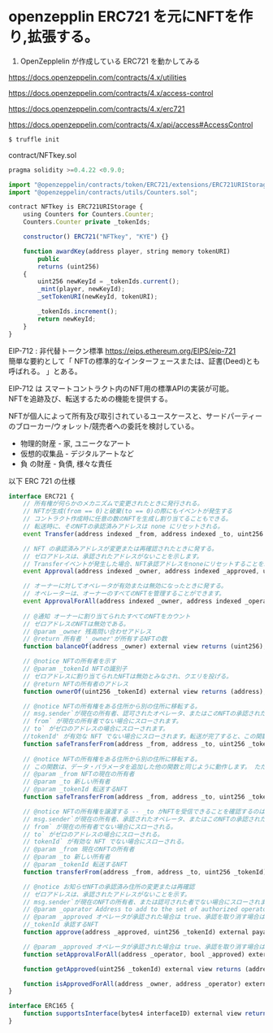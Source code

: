# openzepplin ERC721 を元にNFTを作り,拡張する。
1. OpenZepplelin が作成している ERC721 を動かしてみる

https://docs.openzeppelin.com/contracts/4.x/utilities

https://docs.openzeppelin.com/contracts/4.x/access-control

https://docs.openzeppelin.com/contracts/4.x/erc721

https://docs.openzeppelin.com/contracts/4.x/api/access#AccessControl

```bash
$ truffle init
```
contract/NFTkey.sol
```js solidity
pragma solidity >=0.4.22 <0.9.0;

import "@openzeppelin/contracts/token/ERC721/extensions/ERC721URIStorage.sol"; //この中にERC721.sol がインポートされている。
import "@openzeppelin/contracts/utils/Counters.sol";

contract NFTkey is ERC721URIStorage {
    using Counters for Counters.Counter;
    Counters.Counter private _tokenIds;

    constructor() ERC721("NFTkey", "KYE") {}

    function awardKey(address player, string memory tokenURI)
        public
        returns (uint256)
    {
        uint256 newKeyId = _tokenIds.current();
        _mint(player, newKeyId);
        _setTokenURI(newKeyId, tokenURI);

        _tokenIds.increment();
        return newKeyId;
    }
}
```


EIP-712 : 非代替トークン標準 https://eips.ethereum.org/EIPS/eip-721 <br>
簡単な要約として「 NFTの標準的なインターフェースまたは、証書(Deed)とも呼ばれる。 」とある。

EIP-712 は スマートコントラクト内のNFT用の標準APIの実装が可能。<br>
NFTを追跡及び、転送するための機能を提供する。

NFTが個人によって所有及び取引されているユースケースと、サードパーティーのブローカー/ウォレット/競売者への委託を検討している。

* 物理的財産   - 家, ユニークなアート
* 仮想的収集品 - デジタルアートなど
* 負 の財産    - 負債, 様々な責任

以下 ERC 721 の仕様

```js
interface ERC721 {
    // 所有権が何らかのメカニズムで変更されたときに発行される。
    // NFTが生成(from == 0)と破棄(to == 0)の際にもイベントが発生する
    // コントラクト作成時に任意の数のNFTを生成し割り当てることもできる。
    // 転送時に、そのNFTの承認済みアドレスは none にリセットされる。
    event Transfer(address indexed _from, address indexed _to, uint256 indexed _tokenId);

    // NFT の承認済みアドレスが変更または再確認されたときに発する。
    // ゼロアドレスは、承認されたアドレスがないことを示します。
    // Transferイベントが発生した場合、NFT承認アドレスをnoneにリセットすることを示す。
    event Approval(address indexed _owner, address indexed _approved, uint256 indexed _tokenId);

    // オーナーに対してオペレータが有効または無効になったときに発する。
    // オペレーターは、オーナーのすべてのNFTを管理することができます。
    event ApprovalForAll(address indexed _owner, address indexed _operator, bool _approved);
    
    // @通知 オーナーに割り当てられたすべてのNFTをカウント
    // ゼロアドレスのNFTは無効である。
    // @param _owner 残高問い合わせアドレス
    // @return 所有者 '_owner'が所有するNFTの数
    function balanceOf(address _owner) external view returns (uint256);

    // @notice NFTの所有者を示す
    // @param _tokenId NFTの識別子
    // ゼロアドレスに割り当てられたNFTは無効とみなされ、クエリを投げる。
    // @return NFTの所有者のアドレス
    function ownerOf(uint256 _tokenId) external view returns (address);

    // @notice NFTの所有権をある住所から別の住所に移転する。
    // msg.sender`が現在の所有者、認可されたオペレータ、またはこのNFTの承認されたアドレスでない場合にスローされます。
    // from` が現在の所有者でない場合にスローされます。
    // to` がゼロのアドレスの場合にスローされます。
    //tokenId' が有効な NFT でない場合にスローされます。転送が完了すると、この関数は `_to` がスマートコントラクトであるかどうかをチェックします（コードサイズ > 0）。もしそうなら、`_to`に対して 'onERC721Received' を呼び出し、戻り値が 'bytes4(keccak256("onERC721Received(address,address,uint256,bytes))' でない場合は投げる。）
    function safeTransferFrom(address _from, address _to, uint256 _tokenId, bytes data) external payable;
    
    // @notice NFTの所有権をある住所から別の住所に移転する。
    // この関数は、データ・パラメータを追加した他の関数と同じように動作します。 ただし、この関数は単にデータを""に設定するだけです。
    // @param _from NFTの現在の所有者
    // @param _to 新しい所有者
    // @param _tokenId 転送するNFT
    function safeTransferFrom(address _from, address _to, uint256 _tokenId) external payable;

    // @notice NFTの所有権を譲渡する -- _to がNFTを受信できることを確認するのは呼び出し側の責任であり、さもなければ永久にうしなわれる可能性がある。
    // msg.sender`が現在の所有者、承認されたオペレータ、またはこのNFTの承認されたアドレスでない場合にスローされます。
    // from` が現在の所有者でない場合にスローされる。
    // to` がゼロのアドレスの場合にスローされる。
    // tokenId` が有効な NFT でない場合にスローされる。
    // @param _from 現在のNFTの所有者
    // @param _to 新しい所有者
    // @param _tokenId 転送するNFT
    function transferFrom(address _from, address _to, uint256 _tokenId) external payable;

    // @notice お知らせNFTの承認済み住所の変更または再確認
    // ゼロアドレスは、承認されたアドレスがないことを示す。
    // msg.sender`が現在のNFTの所有者、または認可された者でない場合にスローされます。
    // @param _oparator Address to add to the set of authorized operators
    // @param _approved オペレータが承認された場合は true、承認を取り消す場合は false とする。
    //_tokenId 承認するNFT
    function approve(address _approved, uint256 _tokenId) external payable;

    // @param _approved オペレータが承認された場合は true、承認を取り消す場合は false とする。
    function setApprovalForAll(address _operator, bool _approved) external;

    function getApproved(uint256 _tokenId) external view returns (address);

    function isApprovedForAll(address _owner, address _operator) external view returns (bool);
}

interface ERC165 {
    function supportsInterface(bytes4 interfaceID) external view returns (bool);
}
```

